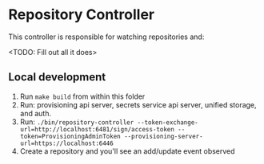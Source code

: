# Repository Controller

This controller is responsible for watching repositories and:

<TODO: Fill out all it does>

## Local development

1. Run `make build` from within this folder
2. Run: provisioning api server, secrets service api server, unified storage, and auth.
3. Run: `./bin/repository-controller --token-exchange-url=http://localhost:6481/sign/access-token --token=ProvisioningAdminToken --provisioning-server-url=https://localhost:6446`
4. Create a repository and you'll see an add/update event observed